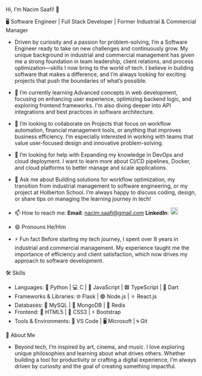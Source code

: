 Hi, I’m Nacim Saafi! 👋

🖥️ Software Engineer | Full Stack Developer | Former Industrial & Commercial Manager
- Driven by curiosity and a passion for problem-solving, I’m a Software Engineer ready to take on new challenges and continuously grow. My unique background in industrial and commercial management has given me a strong foundation in team leadership, client relations, and process optimization—skills I now bring to the world of tech.
I believe in building software that makes a difference, and I’m always looking for exciting projects that push the boundaries of what’s possible.

- 🌱 I’m currently learning
Advanced concepts in web development, focusing on enhancing user experience, optimizing backend logic, and exploring frontend frameworks. I'm also diving deeper into API integrations and best practices in software architecture.
- 👯 I’m looking to collaborate on
Projects that focus on workflow automation, financial management tools, or anything that improves business efficiency. I’m especially interested in working with teams that value user-focused design and innovative problem-solving.
- 🤔 I’m looking for help with
Expanding my knowledge in DevOps and cloud deployment. I want to learn more about CI/CD pipelines, Docker, and cloud platforms to better manage and scale applications.
- 💬 Ask me about
Building solutions for workflow optimization, my transition from industrial management to software engineering, or my project at Holberton School. I’m always happy to discuss coding, design, or share tips on managing the learning journey in tech!
- 📫 How to reach me:
 **Email**: [nacim.saafi@gmail.com](mailto:nacim.saafi@gmail.com)
 **LinkedIn**: <a href="https://www.linkedin.com/in/nacim-saâfi" target="_blank">
    <img src="https://cdn.jsdelivr.net/gh/devicons/devicon/icons/linkedin/linkedin-original.svg" width="20" height="20" />
  </a>
- 😄 Pronouns
He/Him
- ⚡ Fun fact
Before starting my tech journey, I spent over 8 years in industrial and commercial management. My experience taught me the importance of efficiency and client satisfaction, which now drives my approach to software development.

🛠️ Skills
- Languages: 🐍 Python | 💻 C | 📜 JavaScript | 🟦 TypeScript | 🎯 Dart
- Frameworks & Libraries: 🌐 Flask | 🟢 Node.js | ⚛️ React.js 
- Databases: 🐬 MySQL | 🍃 MongoDB | 🔴 Redis
- Frontend: 🎨 HTML5 | 💅 CSS3 | ⚡ Bootstrap 
- Tools & Environments: 🔧 VS Code | 🖥️ Microsoft | 🌀 Git

🔎 About Me
- Beyond tech, I’m inspired by art, cinema, and music. I love exploring unique philosophies and learning about what drives others. Whether building a tool for productivity or crafting a digital experience, I’m always driven by curiosity and the goal of creating something impactful.

